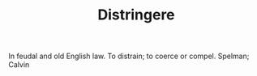 ---
title: Distringere
letter: D
permalink: "/definitions/bld-distringere.html"
body: In feudal and old English law. To distrain; to coerce or compel. Spelman; Calvin
published_at: '2018-07-07'
source: Black's Law Dictionary 2nd Ed (1910)
layout: post
---
